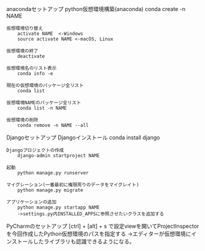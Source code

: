 anacondaセットアップ
    python仮想環境構築(anaconda)
        conda create -n NAME

    仮想環境切り替え
        activate NAME  <-Windows
        source activate NAME <-macOS, Linux

    仮想環境の終了
        deactivate

    仮想環境名のリスト表示
        conda info -e
    
    現在の仮想環境のパッケージ全リスト
        conda list

    仮想環境NAMEのパッケージ全リスト
        conda list -n NAME

    仮想環境の削除
        conda remove -n NAME --all


Djangoセットアップ
    Djangoインストール
        conda install django

    Djangoプロジェクトの作成
        django-admin startproject NAME

    起動
        python manage.py runserver

    マイグレーション(一番最初に権限周りのデータをマイグレイト)
        python manage.py migrate

    アプリケーションの追加
        python manage.py startapp NAME
        ->settings.py内INSTALLED_APPSに参照させたいクラスを追加する


PyCharmのセットアップ
    [ctrl] + [alt] + s で設定viewを開いてProjectInspectorを今回作成したPython仮想環境のパスを指定する
    ->エディターが仮想環境にインストールしたライブラリも認識できるようになる。
